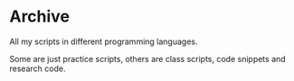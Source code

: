 # Archive
All my scripts in different programming languages.

Some are just practice scripts, others are class scripts, code snippets and research code.
